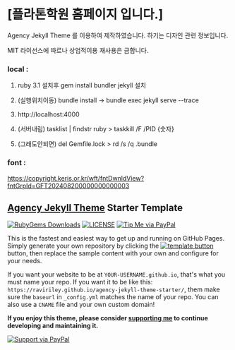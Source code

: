 # [플라톤학원 홈페이지 입니다.]

Agency Jekyll Theme 를 이용하여 제작하였습니다. 
하기는 디자인 관련 정보입니다.

MIT 라이선스에 따르나 상업적이용 재사용은 금합니다.

### local : 
1. ruby 3.1 설치후 gem install bundler jekyll 설치
2. (실행위치이동) bundle install ->  bundle exec jekyll serve --trace
3. http://localhost:4000

4. (서버내림)  tasklist | findstr ruby  > taskkill /F /PID {숫자}
5. (그래도안되면) del Gemfile.lock > rd /s /q .bundle


### font : 
https://copyright.keris.or.kr/wft/fntDwnldView?fntGrpId=GFT202408200000000000003

## [Agency Jekyll Theme](https://github.com/raviriley/agency-jekyll-theme) Starter Template
[![RubyGems Downloads](https://img.shields.io/gem/dt/jekyll-agency.svg)](https://rubygems.org/gems/jekyll-agency)
[![LICENSE](https://img.shields.io/badge/license-MIT-lightgrey.svg)](https://github.com/raviriley/agency-jekyll-theme/blob/master/LICENSE.txt)
[![Tip Me via PayPal](https://img.shields.io/badge/PayPal-tip%20me-green.svg?logo=paypal)](https://www.paypal.me/raviriley)

This is the fastest and easiest way to get up and running on GitHub Pages.
Simply generate your own repository by clicking the 
[![template button](https://img.shields.io/badge/-Use%20this%20template-brightgreen)](https://github.com/raviriley/agency-jekyll-theme-starter/generate) button, 
then replace the sample content with your own and configure for your needs.

If you want your website to be at `YOUR-USERNAME.github.io`, that's what you must name your repo. If you want it to be like this: `https://raviriley.github.io/agency-jekyll-theme-starter/`, them make sure the `baseurl` in `_config.yml` matches the name of your repo. You can also use a `CNAME` file and your own custom domain!

**If you enjoy this theme, please consider [supporting me](https://www.paypal.me/raviriley) to continue developing and maintaining it.**

[![Support via PayPal](https://cdn.rawgit.com/twolfson/paypal-github-button/1.0.0/dist/button.svg)](https://www.paypal.me/raviriley)

